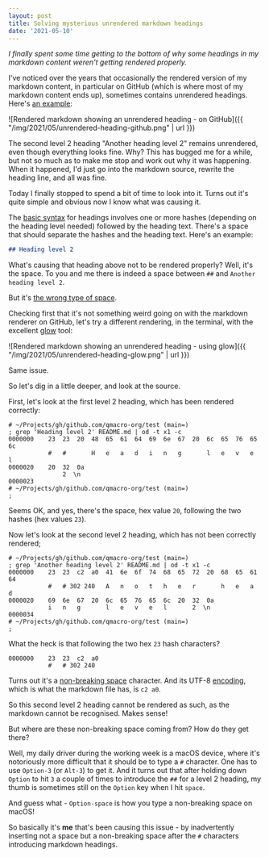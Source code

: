 ```yaml
---
layout: post
title: Solving mysterious unrendered markdown headings
date: '2021-05-10'
---
```


_I finally spent some time getting to the bottom of why some headings in my markdown content weren't getting rendered properly._

I've noticed over the years that occasionally the rendered version of my markdown content, in particular on GitHub (which is where most of my markdown content ends up), sometimes contains unrendered headings. Here's [an example](https://github.com/qmacro-org/test/blob/d6f348858dd5014d8b96060e4b8dd75999af431b/README.md):

![Rendered markdown showing an unrendered heading - on GitHub]({{ "/img/2021/05/unrendered-heading-github.png" | url }})

The second level 2 heading "Another heading level 2" remains unrendered, even though everything looks fine. Why? This has bugged me for a while, but not so much as to make me stop and work out why it was happening. When it happened, I'd just go into the markdown source, rewrite the heading line, and all was fine.

Today I finally stopped to spend a bit of time to look into it. Turns out it's quite simple and obvious now I know what was causing it.

The [basic syntax](https://www.markdownguide.org/basic-syntax/) for headings involves one or more hashes (depending on the heading level needed) followed by the heading text. There's a space that should separate the hashes and the heading text. Here's an example:

```markdown
## Heading level 2
```

What's causing that heading above not to be rendered properly? Well, it's the space. To you and me there is indeed a space between `##` and `Another heading level 2`.

But it's [the wrong type of space](https://en.wikipedia.org/wiki/The_wrong_type_of_snow).

Checking first that it's not something weird going on with the markdown renderer on GitHub, let's try a different rendering, in the terminal, with the excellent [glow](https://github.com/charmbracelet/glow) tool:

![Rendered markdown showing an unrendered heading - using glow]({{ "/img/2021/05/unrendered-heading-glow.png" | url }})

Same issue.

So let's dig in a little deeper, and look at the source.

First, let's look at the first level 2 heading, which has been rendered correctly:

```
# ~/Projects/gh/github.com/qmacro-org/test (main=)
; grep 'Heading level 2' README.md | od -t x1 -c
0000000    23  23  20  48  65  61  64  69  6e  67  20  6c  65  76  65  6c
           #   #       H   e   a   d   i   n   g       l   e   v   e   l
0000020    20  32  0a
               2  \n
0000023
# ~/Projects/gh/github.com/qmacro-org/test (main=)
;
```

Seems OK, and yes, there's the space, hex value `20`, following the two hashes (hex values `23`).

Now let's look at the second level 2 heading, which has not been correctly rendered;

```
# ~/Projects/gh/github.com/qmacro-org/test (main=)
; grep 'Another heading level 2' README.md | od -t x1 -c
0000000    23  23  c2  a0  41  6e  6f  74  68  65  72  20  68  65  61  64
           #   # 302 240   A   n   o   t   h   e   r       h   e   a   d
0000020    69  6e  67  20  6c  65  76  65  6c  20  32  0a
           i   n   g       l   e   v   e   l       2  \n
0000034
# ~/Projects/gh/github.com/qmacro-org/test (main=)
;
```

What the heck is that following the two hex `23` hash characters?

```
0000000    23  23  c2  a0
           #   # 302 240
```

Turns out it's a [non-breaking space](https://en.wikipedia.org/wiki/Non-breaking_space) character. And its UTF-8 [encoding](https://en.wikipedia.org/wiki/Non-breaking_space#Encodings), which is what the markdown file has, is `c2 a0`.

So this second level 2 heading cannot be rendered as such, as the markdown cannot be recognised. Makes sense!

But where are these non-breaking space coming from? How do they get there?

Well, my daily driver during the working week is a macOS device, where it's notoriously more difficult that it should be to type a `#` character. One has to use `Option-3` (or `Alt-3`) to get it. And it turns out that after holding down `Option` to hit `3` a couple of times to introduce the `##` for a level 2 heading, my thumb is sometimes still on the `Option` key when I hit `space`.

And guess what - `Option-space` is how you type a non-breaking space on macOS!

So basically it's **me** that's been causing this issue - by inadvertently inserting not a space but a non-breaking space after the `#` characters introducing markdown headings.
